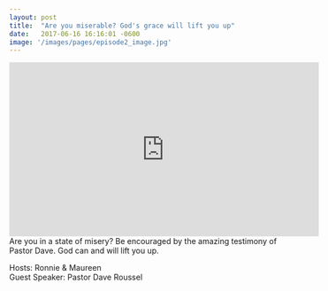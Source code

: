 ```yaml
---
layout: post
title:  "Are you miserable? God's grace will lift you up"
date:   2017-06-16 16:16:01 -0600
image: '/images/pages/episode2_image.jpg'
---
```

<iframe width="560" height="315" src="https://www.youtube.com/embed/B54OVLMlWOE" frameborder="0" allowfullscreen></iframe>
Are you in a state of misery? Be encouraged by the amazing testimony of Pastor Dave. God can and will lift you up. 

Hosts: Ronnie & Maureen <br>
Guest Speaker: Pastor Dave Roussel


